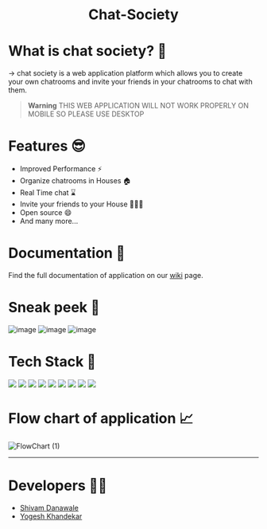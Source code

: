 <h1 align="center">Chat-Society</h1>

# What is chat society? 🤔 

-> chat society is a web application platform which allows you to create your own chatrooms and invite your friends in your chatrooms to chat with them.

>**Warning**
>THIS WEB APPLICATION WILL NOT WORK PROPERLY ON MOBILE SO PLEASE USE DESKTOP

# Features 😎 

- Improved Performance ⚡ 
- Organize chatrooms in Houses 🏠 
- Real Time chat ⌛ 
- Invite your friends to your House 🧑‍🤝‍🧑 
- Open source 😄 
- And many more...

# Documentation 📝

Find the full documentation of application on our [wiki](https://github.com/KYogesh20/Chat-App/wiki) page.

# Sneak peek 👀 

![image](https://user-images.githubusercontent.com/70281451/210524065-a7091181-6397-408a-8e9d-ea6c5594d4af.png)
![image](https://user-images.githubusercontent.com/70281451/210524166-aa569b91-9a74-4aa1-bdb6-9445bba06321.png)
![image](https://user-images.githubusercontent.com/70281451/210524655-3bce7faa-47de-4b1a-bc57-a5b78d657f4a.png)


# Tech Stack 🔧 

<div>
<img src="https://img.shields.io/badge/React-20232A?style=for-the-badge&logo=react&logoColor=61DAFB"/> 
<img src="https://img.shields.io/badge/React_Router-CA4245?style=for-the-badge&logo=react-router&logoColor=white"/>
<img src="https://img.shields.io/badge/Node.js-43853D?style=for-the-badge&logo=node.js&logoColor=white"/>
<img src="https://img.shields.io/badge/express.js-%23404d59.svg?style=for-the-badge&logo=express&logoColor=%2361DAFB"/>
<img src="https://img.shields.io/badge/MongoDB-4EA94B?style=for-the-badge&logo=mongodb&logoColor=white"/>
<img src="https://img.shields.io/badge/Firebase-039BE5?style=for-the-badge&logo=Firebase&logoColor=white"/>
<img src="https://img.shields.io/badge/Tailwind_CSS-38B2AC?style=for-the-badge&logo=tailwind-css&logoColor=white"/>
<img src="https://img.shields.io/badge/Socket.io-black?style=for-the-badge&logo=socket.io&badgeColor=010101"/>
<img src="https://img.shields.io/badge/Prisma-3982CE?style=for-the-badge&logo=Prisma&logoColor=white"/>
</div>

# Flow chart of application 📈 

![FlowChart (1)](https://user-images.githubusercontent.com/70281451/210534603-ea6b53ee-b1a5-4424-bddb-c313f296bb9b.png)

-----

# Developers 🧑‍💻 

- [Shivam Danawale](https://github.com/shivam1317)
- [Yogesh Khandekar](https://github.com/KYogesh20)
